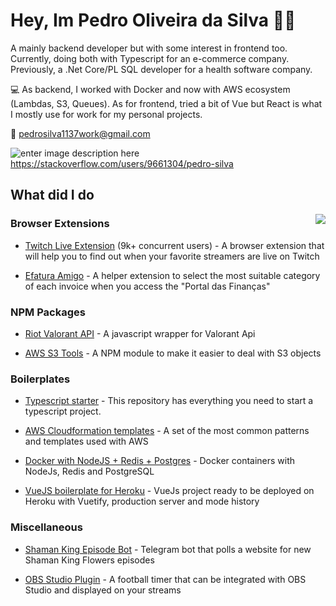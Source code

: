 

# Hey, Im Pedro Oliveira da Silva 👋🏻 

A mainly backend developer but with some interest in frontend too. Currently, doing both with Typescript for an e-commerce company. Previously, a .Net Core/PL SQL developer for a health software company.

💻 As backend, I worked with Docker and now with AWS ecosystem (Lambdas, S3, Queues). As for frontend, tried a bit of Vue but React is what I mostly use for work for my personal projects.

📧 pedrosilva1137work@gmail.com

![enter image description here](https://t1.gstatic.com/faviconV2?client=SOCIAL&type=FAVICON&fallback_opts=TYPE,SIZE,URL&url=http://stackoverflow.com&size=18)     https://stackoverflow.com/users/9661304/pedro-silva 


## What did I do

<img align='right' src="https://github-readme-stats.vercel.app/api?username=pedros11&count_private=true&show_icons=true&theme=cobalt">

### Browser Extensions

- [Twitch Live Extension](https://github.com/PedroS11/twitch-live-extension) (9k+ concurrent users) - A browser extension that will help you to find out when your favorite streamers are live on Twitch

- [Efatura Amigo](https://github.com/PedroS11/efatura-amigo) - A helper extension to select the most suitable category of each invoice when you access the "Portal das Finanças"

### NPM Packages

- [Riot Valorant API](https://github.com/PedroS11/riot-valorant-api) - A javascript wrapper for Valorant Api

- [AWS S3 Tools](https://github.com/PedroS11/aws-s3-tools) - A NPM module to make it easier to deal with S3 objects

### Boilerplates

- [Typescript starter](https://github.com/PedroS11/typescript-starter) - This repository has everything you need to start a typescript project.

- [AWS Cloudformation templates](https://github.com/PedroS11/aws-cloudformation-templates) - A set of the most common patterns and templates used with AWS

- [Docker with NodeJS + Redis + Postgres](https://github.com/PedroS11/node-postgres-redis-docker) - Docker containers with NodeJs, Redis and PostgreSQL

- [VueJS boilerplate for Heroku](https://github.com/PedroS11/vuejs-heroku-boilerplate) - VueJs project ready to be deployed on Heroku with Vuetify, production server and mode history

### Miscellaneous

- [Shaman King Episode Bot](https://github.com/PedroS11/shaman-king-episode-bot) - Telegram bot that polls a website for new Shaman King Flowers episodes

- [OBS Studio Plugin](https://github.com/PedroS11/obs-studio-football-timer) - A football timer that can be integrated with OBS Studio and displayed on your streams


